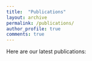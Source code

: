 ```yaml
---
title:  "Publications"
layout: archive
permalink: /publications/
author_profile: true
comments: true
---
```


Here are our latest publications:

<link rel="stylesheet" href="/assets/widgets/ads_query_importer_widget.css" type="text/css"/>
<script type="text/javascript"> 
var ads_query_url="http://adsabs.harvard.edu/cgi-bin/basic_connect?qsearch=plasma" 
var ads_query_title="Top publications about plasma"
</script>
